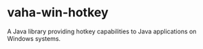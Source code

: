 # vaha-win-hotkey
A Java library providing hotkey capabilities to Java applications on Windows systems.

